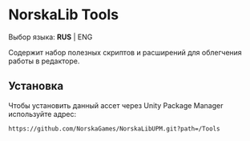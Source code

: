 ﻿# NorskaLib Tools
Выбор языка: **RUS** | ENG

Содержит набор полезных скриптов и расширений для облегчения работы в редакторе.

## Установка
Чтобы установить данный ассет через Unity Package Manager используйте адрес:
```
https://github.com/NorskaGames/NorskaLibUPM.git?path=/Tools
```
